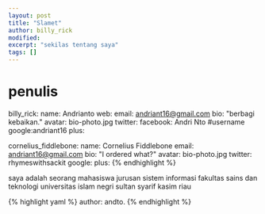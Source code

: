 ```yaml
---
layout: post
title: "Slamet"
author: billy_rick
modified:
excerpt: "sekilas tentang saya"
tags: []
---
```



# penulis

billy_rick:
  name: Andrianto
  web: 
  email: andriant16@gmail.com
  bio: "berbagi kebaikan."
  avatar: bio-photo.jpg
  twitter: 
  facebook: Andri Nto #username
  google:andriant16
    plus: 

cornelius_fiddlebone:
  name: Cornelius Fiddlebone
  email: andriant16@gmail.com
  bio: "I ordered what?"
  avatar: bio-photo.jpg
  twitter: rhymeswithsackit
  google:
    plus: 
{% endhighlight %}

saya adalah seorang mahasiswa jurusan sistem informasi fakultas sains dan teknologi universitas islam negri sultan syarif kasim riau

{% highlight yaml %}
author: andto.
{% endhighlight %}
